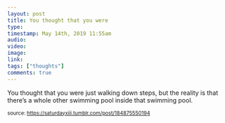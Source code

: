 ```yaml
---
layout: post
title: You thought that you were 
type: 
timestamp: May 14th, 2019 11:55am
audio: 
video: 
image: 
link: 
tags: ["thoughts"]
comments: true
---
```


You thought that you were just walking down steps, but the reality is that there’s a whole other swimming pool inside that swimming pool.
  
<small>source: https://saturdayxiii.tumblr.com/post/184875550194</small>
